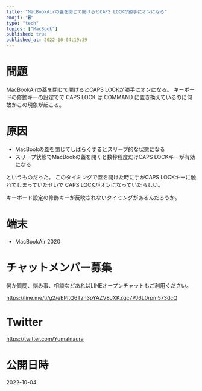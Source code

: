 ```yaml
---
title: "MacBookAirの蓋を閉じて開けるとCAPS LOCKが勝手にオンになる"
emoji: "🖥"
type: "tech"
topics: ["MacBook"]
published: true
published_at: 2022-10-04t19:39
---
```


# 問題

MacBookAirの蓋を閉じて開けるとCAPS LOCKが勝手にオンになる。
キーボードの修飾キーの設定でで CAPS LOCK は COMMAND に置き換えているのに何故かこの現象が起こる。


# 原因

- MacBookの蓋を閉じてしばらくするとスリープ的な状態になる
- スリープ状態でMacBookの蓋を開くと数秒程度だけCAPS LOCKキーが有効になる

というものだった。
このタイミングで蓋を開けた時に手がCAPS LOCKキーに触れてしまっていたせいで CAPS LOCKがオンになっていたらしい。

キーボード設定の修飾キーが反映されないタイミングがあるんだろうか。

# 端末

- MacBookAir 2020

# チャットメンバー募集


何か質問、悩み事、相談などあればLINEオープンチャットもご利用ください。

https://line.me/ti/g2/eEPltQ6Tzh3pYAZV8JXKZqc7PJ6L0rpm573dcQ


# Twitter

https://twitter.com/YumaInaura


# 公開日時

2022-10-04
